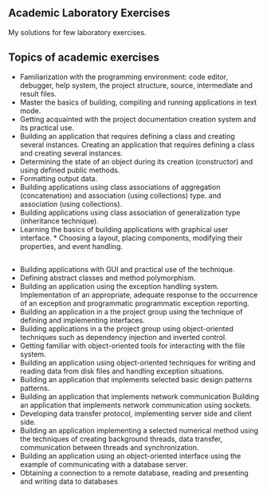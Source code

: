 ## Academic Laboratory Exercises

My solutions for few laboratory exercises.

## Topics of academic exercises
* Familiarization with the programming environment:
code editor, debugger, help system, the project structure, source, intermediate and result files.
* Master the basics of building, compiling and running applications in text mode.
* Getting acquainted with the project documentation creation system and its practical use.
* Building an application that requires defining a class and creating several instances.
Creating an application that requires defining a class and creating several instances.
* Determining the state of an object during its creation (constructor) and
using defined public methods.
* Formatting output data.
* Building applications using class associations of aggregation (concatenation) and association (using collections) type.
and association (using collections).
* Building applications using class association of generalization type (inheritance technique).
* Learning the basics of building applications with graphical user interface. * Choosing a layout, placing components, modifying their properties, and event handling.
## 
* Building applications with GUI and practical use of the technique.
* Defining abstract classes and method polymorphism.
* Building an application using the exception handling system. Implementation of an appropriate, adequate response to the occurrence of an exception and programmatic
programmatic exception reporting.
* Building an application in a the project group using the technique of defining and implementing interfaces.
* Building applications in a the project group using object-oriented techniques such as dependency injection and inverted control.
* Getting familiar with object-oriented tools for interacting with the file system. 
* Building an application using object-oriented techniques for writing and reading data from disk files and handling exception situations.
* Building an application that implements selected basic design patterns
patterns.
* Building an application that implements network communication
Building an application that implements network communication using sockets.
* Developing data transfer protocol, implementing server side and client side. 
* Building an application implementing a selected numerical method using the techniques of creating background threads, data transfer, communication between threads and synchronization.
* Building an application using an object-oriented interface using the example of communicating with a database server. 
* Obtaining a connection to a remote database, reading and presenting and writing data to databases
## 
